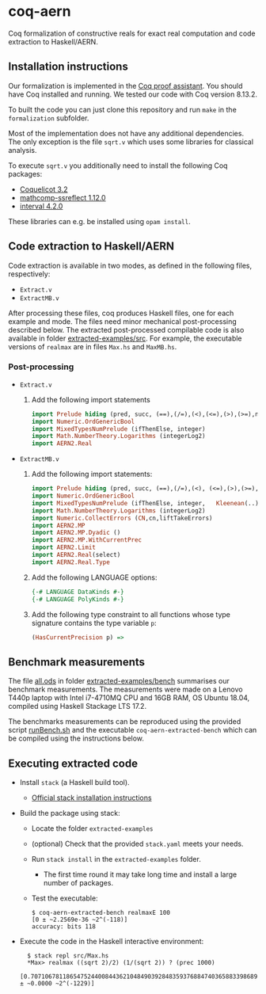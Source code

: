 # coq-aern

Coq formalization of constructive reals for exact real computation and code extraction to Haskell/AERN.

## Installation instructions

Our formalization is implemented in the [Coq proof assistant](https://coq.inria.fr/).
You should have Coq installed and running.
We tested our code with Coq version 8.13.2.

To built the code you can just clone this repository and run `make` in the `formalization` subfolder.

Most of the implementation does not have any additional dependencies.
The only exception is the file `sqrt.v` which uses some libraries for classical analysis.

To execute `sqrt.v` you additionally need to install the following Coq packages:

* [Coquelicot 3.2](http://coquelicot.saclay.inria.fr/)
* [mathcomp-ssreflect 1.12.0](https://math-comp.github.io/)
* [interval 4.2.0](http://coq-interval.gforge.inria.fr/)

These libraries can e.g. be installed using `opam install`.

## Code extraction to Haskell/AERN 

Code extraction is available in two modes, as defined in the following files, respectively:

* `Extract.v`
* `ExtractMB.v`

After processing these files, coq produces Haskell files, one for each example and mode.  The files need minor mechanical post-processing described below.  The extracted post-processed compilable code is also available in folder [extracted-examples/src](extracted-examples/src).
For example, the executable versions of `realmax` are in files `Max.hs` and `MaxMB.hs`.

### Post-processing

* `Extract.v`
  1. Add the following import statements

        ```Haskell
        import Prelude hiding (pred, succ, (==),(/=),(<),(<=),(>),(>=),not,(&&),(||))
        import Numeric.OrdGenericBool
        import MixedTypesNumPrelude (ifThenElse, integer)
        import Math.NumberTheory.Logarithms (integerLog2)
        import AERN2.Real
        ```

* `ExtractMB.v`
  1. Add the following import statements:

      ```Haskell
      import Prelude hiding (pred, succ, (==),(/=),(<), (<=),(>),(>=),not,(&&),(||))
      import Numeric.OrdGenericBool
      import MixedTypesNumPrelude (ifThenElse, integer,   Kleenean(..), kleenean)
      import Math.NumberTheory.Logarithms (integerLog2)
      import Numeric.CollectErrors (CN,cn,liftTakeErrors)
      import AERN2.MP
      import AERN2.MP.Dyadic ()
      import AERN2.MP.WithCurrentPrec
      import AERN2.Limit
      import AERN2.Real(select)
      import AERN2.Real.Type
      ```

  2. Add the following LANGUAGE options:

      ```Haskell
      {-# LANGUAGE DataKinds #-}
      {-# LANGUAGE PolyKinds #-}
      ```

  3. Add the following type constraint to all functions whose type signature contains the type variable `p`:

      ```Haskell
      (HasCurrentPrecision p) => 
      ```

## Benchmark measurements

The file [all.ods](extracted-examples/bench/all.ods) in folder [extracted-examples/bench](extracted-examples/bench) summarises our benchmark measurements.
The measurements were made on a Lenovo T440p laptop with Intel i7-4710MQ CPU and 16GB RAM, OS Ubuntu 18.04, compiled using Haskell Stackage LTS 17.2.

The benchmarks measurements can be reproduced using the provided script [runBench.sh](extracted-examples/bench/runBench.sh) and the executable `coq-aern-extracted-bench` which can be compiled using the instructions below.

## Executing extracted code

* Install `stack` (a Haskell build tool).

  * [Official stack installation instructions](https://docs.haskellstack.org/en/stable/install_and_upgrade/)

* Build the package using stack:

  * Locate the folder `extracted-examples`

  * (optional) Check that the provided `stack.yaml` meets your needs.

  * Run `stack install` in the `extracted-examples` folder.
  
    * The first time round it may take long time and install a large number of packages.
  
  * Test the executable:

        $ coq-aern-extracted-bench realmaxE 100
        [0 ± ~2.2569e-36 ~2^(-118)]
        accuracy: bits 118

* Execute the code in the Haskell interactive environment:

        $ stack repl src/Max.hs
        *Max> realmax ((sqrt 2)/2) (1/(sqrt 2)) ? (prec 1000)
        [0.707106781186547524400844362104849039284835937688474036588339868995366239231053519425193767163820... ± ~0.0000 ~2^(-1229)]

        
